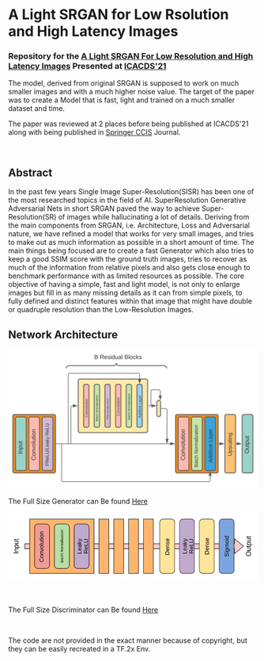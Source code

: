 # A Light SRGAN for Low Rsolution and High Latency Images

### Repository for the [A Light SRGAN For Low Resolution and High Latency Images]() Presented at [ICACDS'21](https://icacds.com/)

The model, derived from original SRGAN is supposed to work on much smaller images and with a much higher noise value. The target of the paper was to create a Model that is fast, light and trained on a much smaller dataset and time.

The paper was reviewed at 2 places before being published at ICACDS'21 along with being published in [Springer CCIS](https://www.springer.com/series/7899) Journal. 

<br>

## Abstract

In the past few years Single Image Super-Resolution(SISR)
has been one of the most researched topics in the field of AI. SuperResolution Generative Adversarial Nets in short SRGAN paved the way
to achieve Super-Resolution(SR) of images while hallucinating a lot of
details. Deriving from the main components from SRGAN, i.e. Architecture, Loss and Adversarial nature, we have refined a model that works for
very small images, and tries to make out as much information as possible
in a short amount of time. The main things being focused are to create
a fast Generator which also tries to keep a good SSIM score with the
ground truth images, tries to recover as much of the information from
relative pixels and also gets close enough to benchmark performance with
as limited resources as possible. The core objective of having a simple,
fast and light model, is not only to enlarge images but fill in as many
missing details as it can from simple pixels, to fully defined and distinct features within that image that might have double or quadruple
resolution than the Low-Resolution Images.


## Network Architecture

![Generator](https://github.com/ArchanGhosh/A_light_SRGAN_for_Low_Resolution_and_High_Latency_Images/blob/master/Network%20Architecture/Architecture-1.png)
<br>

The Full Size Generator can Be found [Here](https://github.com/ArchanGhosh/A_light_SRGAN_for_Low_Resolution_and_High_Latency_Images/blob/master/Network%20Architecture/gen_info_full.png)


![Discriminator](https://github.com/ArchanGhosh/A_light_SRGAN_for_Low_Resolution_and_High_Latency_Images/blob/master/Network%20Architecture/Discriminator-1.png)

<br>

The Full Size Discriminator can Be found [Here](https://github.com/ArchanGhosh/A_light_SRGAN_for_Low_Resolution_and_High_Latency_Images/blob/master/Network%20Architecture/dis_info_full.png)

<br>

The code are not provided in the exact manner because of copyright, but they can be easily recreated in a TF.2x Env.
